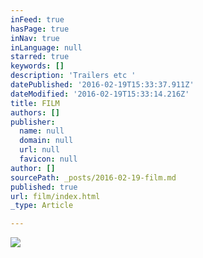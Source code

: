 ```yaml
---
inFeed: true
hasPage: true
inNav: true
inLanguage: null
starred: true
keywords: []
description: 'Trailers etc '
datePublished: '2016-02-19T15:33:37.911Z'
dateModified: '2016-02-19T15:33:14.216Z'
title: FILM
authors: []
publisher:
  name: null
  domain: null
  url: null
  favicon: null
author: []
sourcePath: _posts/2016-02-19-film.md
published: true
url: film/index.html
_type: Article

---
```

![](https://the-grid-user-content.s3-us-west-2.amazonaws.com/5021ee28-22db-4fe1-a1bb-c5cd525bdd24.jpg)